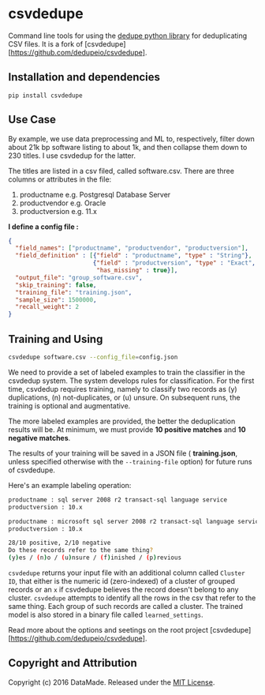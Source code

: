 # csvdedupe

Command line tools for using the [dedupe python library](https://github.com/dedupe.io/dedupe/) for deduplicating CSV files. It is a fork of [csvdedupe][https://github.com/dedupeio/csvdedupe].
## Installation and dependencies

```
pip install csvdedupe
```

## Use Case


By example, we use data preprocessing and ML to, respectively, filter down about 21k bp software listing to about 1k, and then collapse them down to 230 titles. I use csvdedup for the latter.

The titles are listed in a csv filed, called software.csv. There are three columns or attributes in the file:
1. productname e.g. Postgresql Database Server
2. productvendor e.g. Oracle
3. productversion e.g. 11.x

**I define a config file :**

```json
{
  "field_names": ["productname", "productvendor", "productversion"],
  "field_definition" : [{"field" : "productname", "type" : "String"},
                        {"field" : "productversion", "type" : "Exact",
                         "has_missing" : true}],
  "output_file": "group_software.csv",
  "skip_training": false,
  "training_file": "training.json",
  "sample_size": 1500000, 
  "recall_weight": 2
}
```

## Training and Using

```bash
csvdedupe software.csv --config_file=config.json
```

We need to provide a set of labeled examples to train the classifier in the csvdedup system. The system develops rules for classification. For the first time, csvdedup requires training, namely to classify two records as (y) duplications, (n) not-duplicates, or (u) unsure. On subsequent runs, the training is optional and augmentative.

The more labeled examples are provided, the better the deduplication results will be. At minimum, we must  provide __10 positive matches__ and __10 negative matches__.

The results of your training will be saved in a JSON file ( __training.json__, unless specified otherwise with the `--training-file` option) for future runs of csvdedupe.

Here's an example labeling operation:

```bash
productname : sql server 2008 r2 transact-sql language service
productversion : 10.x

productname : microsoft sql server 2008 r2 transact-sql language service
productversion : 10.x

28/10 positive, 2/10 negative
Do these records refer to the same thing?
(y)es / (n)o / (u)nsure / (f)inished / (p)revious
```

`csvdedupe` returns your input file with an additional column called `Cluster ID`, that either is the numeric id (zero-indexed) of a cluster of grouped records or an `x` if csvdedupe believes the record doesn't belong to any cluster. `csvdedupe` attempts to identify all the rows in the csv that refer to the same thing. Each group of such records are called a cluster. The trained model is also stored in a binary file called `learned_settings`.

Read more about the options and seetings on the root project [csvdedupe][https://github.com/dedupeio/csvdedupe].

## Copyright and Attribution

Copyright (c) 2016 DataMade. Released under the [MIT License](https://github.com/dedupeio/csvdedupe/blob/master/LICENSE.md).
